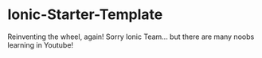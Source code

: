 # Ionic-Starter-Template
Reinventing the wheel, again! Sorry Ionic Team... but there are many noobs learning in Youtube!
